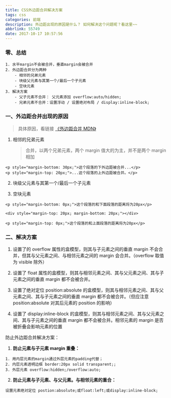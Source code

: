 ```yaml
---
title: CSS外边距合并解决方案
tags: css
categories: 前端
description: 外边距出现的原因是什么？ 如何解决这个问题呢？看这里~~
abbrlink: 55749
date: 2017-10-17 10:57:56
---
```


### 零、总结

```
1. 水平margin不会被合并，垂直margin会被合并
2. 外边距合并分为两种
    - 相邻的兄弟元素
    - 块级父元素与其第一个/最后一个子元素
    - 空块元素
3. 解决方案
    - 父子元素不合并： 父元素添加 overflow:auto/hidden;
    - 兄弟元素不合并：设置浮动 / 设置绝对布局 / display:inline-block;
```

### 一、外边距合并出现的原因

> 具体原因，看链接
> [《外边距合并 MDN》](https://developer.mozilla.org/zh-CN/docs/Web/CSS/CSS_Box_Model/Mastering_margin_collapsing)

1.  相邻的兄弟元素
    > 合并，以两个兄弟元素，两个 margin 值大的为主，并不是两个 margin 相加

```
<p style="margin-bottom: 30px;">这个段落的下外边距被合并...</p>
<p style="margin-top: 20px;">...这个段落的上外边距被合并。</p>
```

2.  块级父元素与其第一个/最后一个子元素

3.  空块元素

```
<p style="margin-bottom: 0px;">这个段落的和下面段落的距离将为20px</p>

<div style="margin-top: 20px; margin-bottom: 20px;"></div>

<p style="margin-top: 0px;">这个段落的和上面段落的距离将为20px</p>
```

### 二、解决方案

1.  设置了的 overflow 属性的盒模型，则其与子元素之间的垂直 margin 不会合并，但其与父元素之间、与相邻元素之间的 margin 会合并。（overflow 取值为 visible 除外）

2.  设置了 float 属性的盒模型，则其与相邻元素之间、其与父元素之间、其与子元素之间的垂直 margin 都不会被合并。

3.  设置了绝对定位 position:absolute 的盒模型，则其与相邻元素之间、其与父元素之间、其与子元素之间的垂直 margin 都不会被合并。（但应注意 position:absolute 对其后元素的 position 的影响）

4.  设置了 display:inline-block 的盒模型，则其与相邻元素之间、其与父元素之间、其与子元素之间的垂直 margin 都不会被合并。相邻元素的 margin 是否被折叠会影响元素的位置

防止外边距合并解决方案：

1.  **防止元素与子元素 margin 重叠：**

```
1. 用内层元素的margin通过外层元素的padding代替；
2. 内层元素透明边框 border:20px solid transparent;;
3. 外层元素 overflow:hidden;/overflow:auto;
```

2.  **防止元素与子元素、与父元素。与相邻元素的重合：**

```
设置元素绝对定位 postion:absolute;或float:left;或display:inline-block;
```
